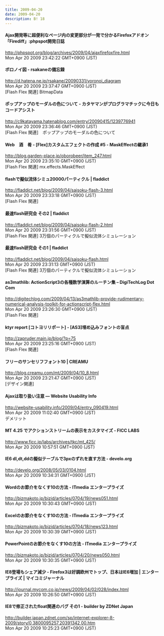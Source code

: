 ```yaml
---
title: 2009-04-20
date: 2009-04-20
description: B! 18
---
```


#### Ajax開発等に超便利なページ内の変更部分が一発で分かるFirefoxアドオン「Firediff」:phpspot開発日誌
http://phpspot.org/blog/archives/2009/04/ajaxfirefoxfire.html<br>
Mon Apr 20 2009 23:42:22 GMT+0900 (JST)<br>


#### ボロノイ図 - rsakaneの備忘録
http://d.hatena.ne.jp/rsakane/20090331/voronoi_diagram<br>
Mon Apr 20 2009 23:37:47 GMT+0900 (JST)<br>
[Flash Flex 関連] BitmapData


#### ポップアップのモーダルの色について - カタヤマンがプログラマチックに今日もコードアシスト
http://c9katayama.hatenablog.com/entry/20090415/1239776941<br>
Mon Apr 20 2009 23:36:46 GMT+0900 (JST)<br>
[Flash Flex 関連]　ポップアップのモーダルの色について


#### Web　酒　肴 - [Flex]カスタムエフェクトの作成 #5 - MaskEffectの継承1
http://blog.garden-place.jp/oborobeer/item_247.html<br>
Mon Apr 20 2009 23:35:10 GMT+0900 (JST)<br>
[Flash Flex 関連] mx.effects.MaskEffect


#### flashで擬似流体シミュ20000パーティクル | fladdict
http://fladdict.net/blog/2009/04/saisoku-flash-3.html<br>
Mon Apr 20 2009 23:33:18 GMT+0900 (JST)<br>
[Flash Flex 関連]


#### 最速flash研究会 その2 | fladdict
http://fladdict.net/blog/2009/04/saisoku-flash-2.html<br>
Mon Apr 20 2009 23:31:56 GMT+0900 (JST)<br>
[Flash Flex 関連] 3万個のパーティクルで擬似流体シミュレーション


#### 最速flash研究会 その1 | fladdict
http://fladdict.net/blog/2009/04/saisoku-flash.html<br>
Mon Apr 20 2009 23:31:13 GMT+0900 (JST)<br>
[Flash Flex 関連] 3万個のパーティクルで擬似流体シミュレーション


#### as3mathlib: ActionScript3の各種数学演算のルーチン集 – DigiTechLog Dot Com
http://digitechlog.com/2009/04/13/as3mathlib-provide-rudimentary-numerical-analysis-toolkit-for-actionscript-flex.html<br>
Mon Apr 20 2009 23:26:30 GMT+0900 (JST)<br>
[Flash Flex 関連]


#### ktyr report [コトヨリリポート]  -   [AS3]埋め込みフォントの盲点
http://zapruder.main.jp/blog/?p=75<br>
Mon Apr 20 2009 23:25:16 GMT+0900 (JST)<br>
[Flash Flex 関連]


#### フリーのサンセリフフォント10 | CREAMU
http://blog.creamu.com/mt/2009/04/10_8.html<br>
Mon Apr 20 2009 23:21:47 GMT+0900 (JST)<br>
[デザイン関連]


#### Ajaxは取り扱い注意 — Website Usability Info
http://website-usability.info/2009/04/entry_090419.html<br>
Mon Apr 20 2009 11:02:40 GMT+0900 (JST)<br>
デメリット


#### MT 4.25 でアクションストリームの表示をカスタマイズ - FICC LABS
http://www.ficc.jp/labs/archives/tkc/mt_425/<br>
Mon Apr 20 2009 10:57:51 GMT+0900 (JST)<br>


#### IE6 dl,dt,ddの擬似テーブルで3pxのずれを直す方法 - develo.org
http://develo.org/2008/05/03/0104.html<br>
Mon Apr 20 2009 10:34:31 GMT+0900 (JST)<br>


####  Wordのお節介をなくす10の方法 - ITmedia エンタープライズ
http://bizmakoto.jp/bizid/articles/0704/19/news051.html<br>
Mon Apr 20 2009 10:30:43 GMT+0900 (JST)<br>


####  Excelのお節介をなくす10の方法 - ITmedia エンタープライズ
http://bizmakoto.jp/bizid/articles/0704/18/news123.html<br>
Mon Apr 20 2009 10:30:39 GMT+0900 (JST)<br>


####  PowerPointのお節介をなくす10の方法 - ITmedia エンタープライズ
http://bizmakoto.jp/bizid/articles/0704/20/news050.html<br>
Mon Apr 20 2009 10:30:35 GMT+0900 (JST)<br>


#### IE8登場もシェア減少 - Firefox3は好調欧州でトップ、日本はIE6増加 | エンタープライズ | マイコミジャーナル
http://journal.mycom.co.jp/news/2009/04/02/028/index.html<br>
Mon Apr 20 2009 10:26:50 GMT+0900 (JST)<br>


#### IE8で修正されたfloat関連のバグ その1 - builder by ZDNet Japan
http://builder.japan.zdnet.com/sp/internet-explorer-8-2009/story/0,3800095257,20391342,00.htm<br>
Mon Apr 20 2009 10:25:23 GMT+0900 (JST)<br>


